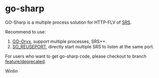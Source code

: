 # go-sharp

GO-Sharp is a multiple process solution for HTTP-FLV of [SRS](https://github.com/ossrs/srs).

Recommend to use:

1. [GO-Oryx](https://github.com/ossrs/go-oryx), support multiple processes, SRS++.
1. [SO_REUSEPORT](https://github.com/ossrs/srs/issues/775), directly start multiple SRS to listen at the same port.

For users who want to get go-sharp code, please checkout to branch [feature/deprecated](https://github.com/ossrs/go-sharp/tree/feature/deprecated).

Winlin
